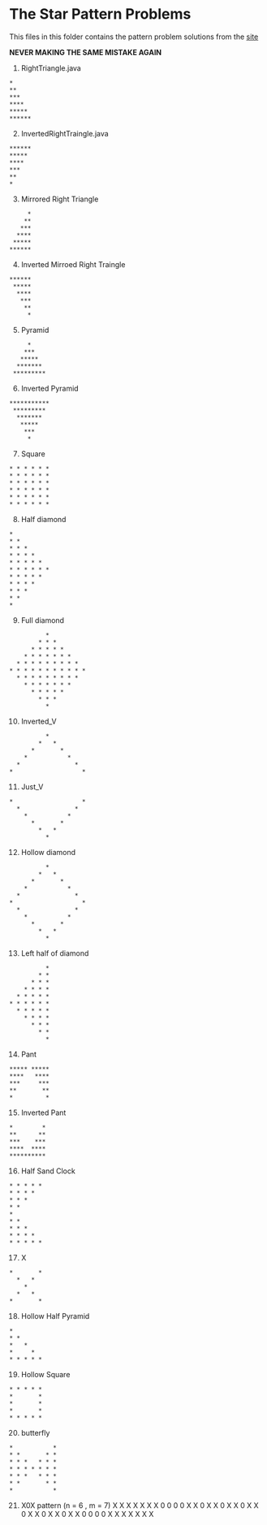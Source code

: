 # The Star Pattern Problems

This files in this folder contains the pattern problem solutions from the [site](https://www.csinfo360.com/p/pattern-programming-questions-and.html)

**NEVER MAKING THE SAME MISTAKE AGAIN**

1. RightTriangle.java
```
*
**
***
****
*****
******
```

2. InvertedRightTraingle.java
```
******
*****
****
***
**
*
```

3. Mirrored Right Triangle
```
     *
    **
   ***
  ****
 *****
******
```

4. Inverted Mirroed Right Traingle
```
******
 *****
  ****
   ***
    **
     *
```

5. Pyramid
```
     *
    ***
   *****
  *******
 *********
```

6. Inverted Pyramid
```
***********
 *********
  *******
   *****
    ***
     *
```

7. Square
```
* * * * * * 
* * * * * *
* * * * * *
* * * * * *
* * * * * *
* * * * * *
```

8. Half diamond
```
* 
* *
* * *
* * * *
* * * * *
* * * * * *
* * * * *
* * * *
* * *
* *
*
```

9. Full diamond
```
          * 
        * * *
      * * * * *
    * * * * * * *
  * * * * * * * * *
* * * * * * * * * * *
  * * * * * * * * *
    * * * * * * *
      * * * * *
        * * *
          *
```

10. Inverted_V
```
          *
        *   *
      *       *
    *           *
  *               *     
*                   *
```

11. Just_V
```
*                   *   
  *               *
    *           *
      *       *
        *   *
          *
```

12. Hollow diamond
```
          *
        *   *
      *       *
    *           *
  *               *
*                   *
  *               *     
    *           *
      *       *
        *   *
          *
```

13. Left half of diamond
```
          * 
        * *
      * * *
    * * * *
  * * * * *
* * * * * *
  * * * * *
    * * * *
      * * *
        * *
          *
```

14. Pant 
```
***** *****
****   ****
***     ***
**       **
*         *
```

15. Inverted Pant
```
*        *
**      **
***    ***
****  ****
**********
```

16. Half Sand Clock
```
* * * * * 
* * * *
* * *
* *
*
* *
* * *
* * * *
* * * * *
```

17. X
```
*       * 
  *   *
    *
  *   *
*       *
```

18. Hollow Half Pyramid
```
*
* *       
*   *
*     *
* * * * *
```

19. Hollow Square
```
* * * * * 
*       * 
*       * 
*       * 
* * * * *
```

20. butterfly
```
*           * 
* *       * *
* * *   * * *
* * * * * * *
* * *   * * *
* *       * *
*           *
```

21. X0X pattern (n = 6 , m = 7)
X X X X X X
X 0 0 0 0 X
X 0 X X 0 X
X 0 X X 0 X
X 0 X X 0 X
X 0 0 0 0 X
X X X X X X